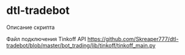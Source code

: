 # dtl-tradebot

Описание скрипта

Файл подключения Tinkoff API 
https://github.com/Skreaper777/dtl-tradebot/blob/master/bot_trading/lib/tinkoff/tinkoff_main.py
